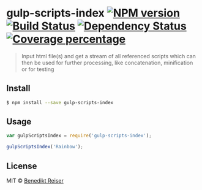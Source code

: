 # gulp-scripts-index [![NPM version][npm-image]][npm-url] [![Build Status][travis-image]][travis-url] [![Dependency Status][daviddm-image]][daviddm-url] [![Coverage percentage][coveralls-image]][coveralls-url]
> Input html file(s) and get a stream of all referenced scripts which can then be used for further processing, like concatenation, minification or for testing


## Install

```sh
$ npm install --save gulp-scripts-index
```


## Usage

```js
var gulpScriptsIndex = require('gulp-scripts-index');

gulpScriptsIndex('Rainbow');
```

## License

MIT © [Benedikt Reiser]()


[npm-image]: https://badge.fury.io/js/gulp-scripts-index.svg
[npm-url]: https://npmjs.org/package/gulp-scripts-index
[travis-image]: https://travis-ci.org//gulp-scripts-index.svg?branch=master
[travis-url]: https://travis-ci.org//gulp-scripts-index
[daviddm-image]: https://david-dm.org//gulp-scripts-index.svg?theme=shields.io
[daviddm-url]: https://david-dm.org//gulp-scripts-index
[coveralls-image]: https://coveralls.io/repos//gulp-scripts-index/badge.svg
[coveralls-url]: https://coveralls.io/r//gulp-scripts-index
